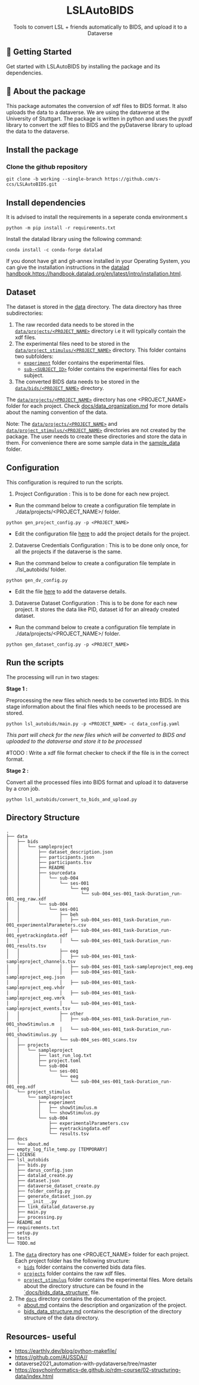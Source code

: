 
<h1 align="center">
  LSLAutoBIDS
</h1>
<p align="center"> Tools to convert LSL + friends automatically to BIDS, and upload it to a Dataverse </p>


## 🚀 Getting Started

Get started with LSLAutoBIDS by installing the package and its dependencies.

## 🔰 About the package
This package automates the conversion of xdf files to BIDS format. It also uploads the data to a dataverse. We are using the dataverse at the University of Stuttgart. The package is written in python and uses the pyxdf library to convert the xdf files to BIDS and the pyDataverse library to upload the data to the dataverse.


## Install the package

### Clone the github repository
```
git clone -b working --single-branch https://github.com/s-ccs/LSLAutoBIDS.git

```
## Install dependencies

It is advised to install the requirements in a seperate conda environment.s
```
python -m pip install -r requirements.txt
```

 Install the datalad library using the following command:
```
conda install -c conda-forge datalad
```
If you donot have git and git-annex installed in your Operating System, you can give the installation instructions in the [datalad handbook.]()https://handbook.datalad.org/en/latest/intro/installation.html.

## Dataset

The dataset is stored in the [data](./data/) directory. The data directory has three subdirectories:

1. The raw recorded data needs to be stored in the [`data/projects/<PROJECT_NAME>`](./data/projects/) directory i.e it will typically contain the xdf files.
2. The experimental files need to be stored in the [`data/project_stimulus/<PROJECT_NAME>`](./data/project_stimulus/) directory.
This folder contains two subfolders:
    - [`experiment`](./data/project_stimulus/sampleproject/experiment/) folder contains the experimental files.
    - [`sub-<SUBJECT_ID>`](./data/project_stimulus/sampleproject/sub-004/) folder contains the experimental files for each subject.
3. The converted BIDS data needs to be stored in the [`data/bids/<PROJECT_NAME>`](./data/bids/) directory.

The [`data/projects/<PROJECT_NAME>`](./data/projects/) directory has one  <PROJECT_NAME> folder for each project. Check [docs/data_organization.md](./docs/data_organization.md) for more details about the naming convention of the data.

Note: The [`data/projects/<PROJECT_NAME>`](./data/projects/) and [`data/project_stimulus/<PROJECT_NAME>`](./data/project_stimulus/) directories are not created by the package. The user needs to create these directories and store the data in them. For convenience there are some sample data in the [sample_data](./sample_data/) folder.

## Configuration 

This configuration is required to run the scripts. 

1. Project Configuration : This is to be done for each new project.
- Run the command below to create a configuration file template in ./data/projects/<PROJECT_NAME>/ folder.

```
python gen_project_config.py -p <PROJECT_NAME>

```
- Edit the configuration file [here](./data/projects/sampleproject/project.toml) to add the project details for the project.

2. Dataverse Credentials Configuration : This is to be done only once, for all the projects if the dataverse is the same.
- Run the command below to create a configuration file template in ./lsl_autobids/ folder.

```
python gen_dv_config.py 

```
- Edit the file [here](dataverse_config.yaml) to add the dataverse details.

3. Dataverse Dataset Configuration : This is to be done for each new project. It stores the data like PID, dataset id for an already created dataset.
- Run the command below to create a configuration file template in ./data/projects/<PROJECT_NAME>/ folder.

```
python gen_dataset_config.py -p <PROJECT_NAME>

```


## Run the scripts

The processing will run in two stages:


**Stage 1 :** 

Preprocessing the new files which needs to be converted into BIDS.
In this stage information about the final files which needs to be processed are stored.

```
python lsl_autobids/main.py -p <PROJECT_NAME> -c data_config.yaml

```
*This part will check for the new files which will be converted to BIDS and uploaded to the dataverse and store it to be processed*

#TODO : Write a xdf file format checker to check if the file is in the correct format.

**Stage 2 :**

 Convert all the processed files into BIDS format and upload it to dataverse by a cron job.

```
python lsl_autobids/convert_to_bids_and_upload.py

```


## Directory Structure

```
.
├── data
│   ├── bids
│   │   └── sampleproject
│   │       ├── dataset_description.json 
│   │       ├── participants.json 
│   │       ├── participants.tsv 
│   │       ├── README 
│   │       ├── sourcedata
│   │       │   └── sub-004
│   │       │       └── ses-001
│   │       │           └── eeg
│   │       │               └── sub-004_ses-001_task-Duration_run-001_eeg_raw.xdf
│   │       └── sub-004
│   │           └── ses-001
│   │               ├── beh
│   │               │   ├── sub-004_ses-001_task-Duration_run-001_experimentalParameters.csv 
│   │               │   ├── sub-004_ses-001_task-Duration_run-001_eyetrackingdata.edf 
│   │               │   └── sub-004_ses-001_task-Duration_run-001_results.tsv 
│   │               ├── eeg
│   │               │   ├── sub-004_ses-001_task-sampleproject_channels.tsv 
│   │               │   ├── sub-004_ses-001_task-sampleproject_eeg.eeg 
│   │               │   ├── sub-004_ses-001_task-sampleproject_eeg.json 
│   │               │   ├── sub-004_ses-001_task-sampleproject_eeg.vhdr 
│   │               │   ├── sub-004_ses-001_task-sampleproject_eeg.vmrk 
│   │               │   └── sub-004_ses-001_task-sampleproject_events.tsv 
│   │               ├── other
│   │               │   ├── sub-004_ses-001_task-Duration_run-001_showStimulus.m 
│   │               │   └── sub-004_ses-001_task-Duration_run-001_showStimulus.py 
│   │               └── sub-004_ses-001_scans.tsv 
│   ├── projects
│   │   └── sampleproject
│   │       ├── last_run_log.txt
│   │       ├── project.toml
│   │       └── sub-004
│   │           └── ses-001
│   │               └── eeg
│   │                   └── sub-004_ses-001_task-Duration_run-001_eeg.xdf
│   └── project_stimulus
│       └── sampleproject
│           ├── experiment
│           │   ├── showStimulus.m
│           │   └── showStimulus.py
│           └── sub-004
│               ├── experimentalParameters.csv
│               ├── eyetrackingdata.edf
│               └── results.tsv
├── docs
│   └── about.md
├── empty_log_file_temp.py [TEMPORARY]
├── LICENSE
├── lsl_autobids
│   ├── bids.py
│   ├── darus_config.json
│   ├── datalad_create.py
│   ├── dataset.json
│   ├── dataverse_dataset_create.py
│   ├── folder_config.py
│   ├── generate_dataset_json.py
│   ├── __init__.py
│   ├── link_datalad_dataverse.py
│   ├── main.py
│   ├── processing.py
├── README.md
├── requirements.txt
├── setup.py
├── tests
└── TODO.md
```



1. The [`data`](./data/) directory has one  <PROJECT_NAME> folder for each project. Each project folder has the following structure:
    - [`bids`](./data/bids/sampleproject/) folder contains the converted bids data files.
    - [`projects`](./data/projects/sampleproject/) folder contains the raw xdf files.
    - [`project_stimulus`](./data/project_stimulus/sampleproject/) folder contains the experimental files.
More details about the directory structure can be found in the [´docs/bids_data_structure´](./docs/bids_data_structure.md) file.
2. The [`docs`](./docs/) directory contains the documentation of the project.
    -  [about.md](./docs/about.md) contains the description and organization of the project.
    -  [bids_data_structure.md](./docs/bids_data_structure.md) contains the description of the directory structure of the data directory.


## Resources- useful
 - https://earthly.dev/blog/python-makefile/
 - https://github.com/AUSSDA// 
 - dataverse2021_automation-with-pydataverse/tree/master
 - https://psychoinformatics-de.github.io/rdm-course/02-structuring-data/index.html